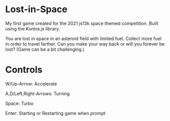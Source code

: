 # Lost-in-Space
My first game created for the 2021 js13k space themed competition. Built using the Kontra.js library.

You are lost in space in an asteroid field with limited fuel. 
Collect more fuel in order to travel farther. 
Can you make your way back or will you forever be lost?
(Game can be a bit challenging.)

# Controls
W/Up-Arrow: Accelerate

A,D/Left,Right-Arrows: Turning

Space: Turbo

Enter: Starting or Restarting game when prompt

